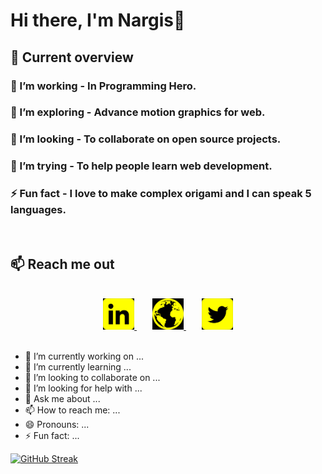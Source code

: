 <h1>Hi there, I'm Nargis👋</h1>

## :eyes: Current overview

### 🔭 I’m working - In Programming Hero.

### 🌱 I’m exploring - Advance motion graphics for web.

### 👯 I’m looking - To collaborate on open source projects.

### 🤔 I’m trying - To help people learn web development.

### ⚡ Fun fact - I love to make complex origami and I can speak 5 languages.

<br />

## :mailbox: Reach me out

<br />

<div align="center">
<a style="margin-right: 25px;" href="https://www.linkedin.com/in/nargis-akther-dev/" target="_blank">
    <img src="./images/linkedin.png" height="50" alt="linkedin logo"  />
  </a>
  <a style="margin-right: 25px;" href="https://cheerful-kataifi-de64ca.netlify.app/" target="_blank">
    <img src="./images/portfolio.png" height="50" alt="portfolio logo"  />
  </a>
<a href="https://twitter.com/nargisX21" target="_blank">
    <img src="./images/twitter.png" height="50" alt="Twitter logo"  />
  </a>
  </div>

<br />

- 🔭 I’m currently working on ...
- 🌱 I’m currently learning ...
- 👯 I’m looking to collaborate on ...
- 🤔 I’m looking for help with ...
- 💬 Ask me about ...
- 📫 How to reach me: ...
- 😄 Pronouns: ...
- ⚡ Fun fact: ...

[![GitHub Streak](https://github-readme-streak-stats.herokuapp.com?user=nargis21&theme=highcontrast&card_width=500&border=F0FA05&stroke=F0FA05&ring=F0FA05&fire=F0FA05&sideLabels=F0FA05&currStreakLabel=F0FA05)](https://git.io/streak-stats)
